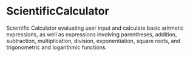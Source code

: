 # ScientificCalculator
Scientific Calculator evaluating user input and calculate basic aritmetic expressions, as well as expressions involving parentheses, addition, subtraction, multiplication, division, exponentiation, square roots, and trigonometric and logarithmic functions.
